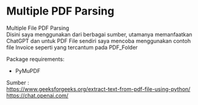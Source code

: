 # Multiple PDF Parsing
Multiple File PDF Parsing  
Disini saya menggunakan dari berbagai sumber, utamanya memanfaatkan ChatGPT dan untuk PDF File sendiri saya mencoba menggunakan contoh file Invoice seperti yang tercantum pada PDF_Folder

Package requirements:  
- PyMuPDF

Sumber :  
https://www.geeksforgeeks.org/extract-text-from-pdf-file-using-python/  
https://chat.openai.com/
